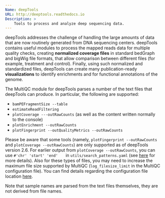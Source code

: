 ```yaml
---
Name: deepTools
URL: http://deeptools.readthedocs.io
Description: >
    Tools to process and analyze deep sequencing data.
---
```


deepTools addresses the challenge of handling the large amounts of data that are now routinely generated from DNA sequencing centers. deepTools contains useful modules to process the mapped reads data for multiple quality checks, creating **normalized coverage files** in standard bedGraph and bigWig file formats, that allow comparison between different files (for example, treatment and control). Finally, using such normalized and standardized files, deepTools can create many publication-ready **visualizations** to identify enrichments and for functional annotations of the genome.

The MultiQC module for deepTools parses a number of the text files that deepTools can produce. In particular, the following are supported:

 - `bamPEFragmentSize --table`
 - `estimateReadFiltering`
 - `plotCoverage ---outRawCounts` (as well as the content written normally to the console)
 - `plotEnrichment --outRawCounts`
 - `plotFingerprint --outQualityMetrics --outRawCounts`

Please be aware that some tools (namely, `plotFingerprint --outRawCounts` and `plotCoverage --outRawCounts`) are only supported as of deepTools version 2.6. For earlier output from `plotCoverage --outRawCounts`, you can use `#'chr'	'start'	'end'	` in `utils/search_patterns.yaml` (see [here](http://multiqc.info/docs/#module-search-patterns) for more details). Also for these types of files, you may need to increase the maximum file size supported by MultiQC (`log_filesize_limit` in the MultiQC configuration file). You can find details regarding the configuration file location [here](http://multiqc.info/docs/#configuring-multiqc).

Note that sample names are parsed from the text files themselves, they are not derived from file names.
